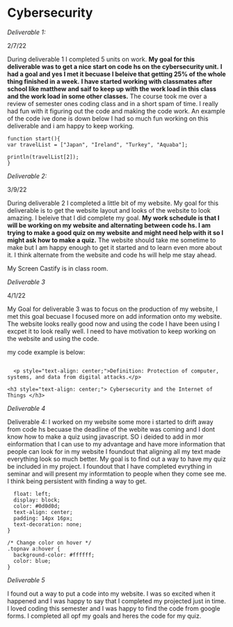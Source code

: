# Cybersecurity
*Deliverable 1:*

2/7/22

During deliverable 1 I completed 5 units on work. __My goal for this deliverable was to get a nice start on code hs on the cybersecurity unit.__
 __I had a goal and yes I met it becuase I beleive that getting 25% of the whole thing finished in a week.__ __I have started working with classmates after school like matthew and saif to keep up with the work load in this class and the work load in some other classes.__ The course took me over a review of semester ones coding class and in a short spam of time. I really had fun with it figuring out the code and making the code work. An example of the code ive done is down below I had so much fun working on this deliverable and i am happy to keep working.
 
 ```// Write your code here
function start(){
var travelList = ["Japan", "Ireland", "Turkey", "Aquaba"];

println(travelList[2]);
}
```
*Deliverable 2:*

3/9/22

During deliverable 2 I completed a little bit of my website. My goal for this deliverable is to get the website layout and looks of the website to look amazing. I beleive that I did complete my goal. __My work schedule is that I will be working on my website and alternating between code hs. I am trying to make a good quiz on my website and might need help with it so I might ask how to make a quiz.__ The website should take me sometime to make but I am happy enough to get it started and to learn even more about it. I think alternate from the website and code hs will help me stay ahead. 

My Screen Castify is in class room.

*Deliverable 3*

4/1/22


 My Goal for deliverable 3 was to focus on the production of my website, I met this goal becuase I focused more on add information onto my website. The website looks really good now and using the code I have been using I excpet it to look really well. I need to have motivation to keep working on the website and using the code.
 
 my code example is below:
```<h3 style="text-align: center;">What is Cybersecurity? </h3>

  <p style="text-align: center;">Definition: Protection of computer, systems, and data from digital attacks.</p>

<h3 style="text-align: center;"> Cybersecurity and the Internet of Things </h3>
```

*Deliverable 4*

Deliverable 4: I worked on my website some more i started to drift away from code hs becuase the deadline of the webite was coming and I dont know how to make a quiz using javascript. SO i deided to add in mor einformation that I can use to my advantage and have more information that people can look for in my website I foundout that aligning all my text made everything look so much better. My goal is to find out a way to have my quiz be included in my project. I foundout that I have completed evrything in seminar and will present my informtation to people when they come see me. I think being persistent with finding a way to get.

```.topnav a {
  float: left;
  display: block;
  color: #0d0d0d;
  text-align: center;
  padding: 14px 16px;
  text-decoration: none;
}

/* Change color on hover */
.topnav a:hover {
  background-color: #ffffff;
  color: blue;
}
 ```
 *Deliverable 5*
 
 I found out a way to put a code into my website. I was so excited when it happened and I was happy to say that I completed my projected just in time. I loved coding this semester and I was happy to find the code from google forms. I completed all opf my goals and heres the code for my quiz.
 
 ```<iframe src="https://docs.google.com/forms/d/e/1FAIpQLSfR-lCMYO72mB2QMjT7D78AvDdck_x5ibinJ924cjerV2gk2A/viewform?embedded=true" width="640" height="2407" frameborder="0" marginheight="0" marginwidth="0">Loading…</iframe>.
 ```
 

 

